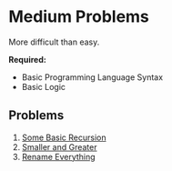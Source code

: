 # Medium Problems

More difficult than easy.

**Required:**

- Basic Programming Language Syntax
- Basic Logic

## Problems

1. [Some Basic Recursion](./001_basic_recursion/)
2. [Smaller and Greater](./002_smaller_and_greater/)
3. [Rename Everything](./003_rename_everything/)
   <!-- TODO: Identify the Types -->
   <!-- TODO: Pass a Test -->
   <!-- TODO: Create Tests -->
